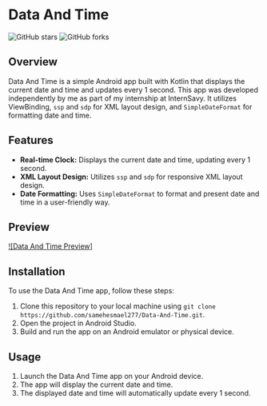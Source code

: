 # Data And Time

![GitHub stars](https://img.shields.io/github/stars/samehesmael277/Data-And-Time?style=flat-square)
![GitHub forks](https://img.shields.io/github/forks/samehesmael277/Data-And-Time?style=flat-square)

## Overview

Data And Time is a simple Android app built with Kotlin that displays the current date and time and updates every 1 second. This app was developed independently by me as part of my internship at InternSavy. It utilizes ViewBinding, `ssp` and `sdp` for XML layout design, and `SimpleDateFormat` for formatting date and time.

## Features

- **Real-time Clock:** Displays the current date and time, updating every 1 second.
- **XML Layout Design:** Utilizes `ssp` and `sdp` for responsive XML layout design.
- **Date Formatting:** Uses `SimpleDateFormat` to format and present date and time in a user-friendly way.

## Preview

[![Data And Time Preview]](https://github.com/samehesmael277/Data-And-Time/assets/91541580/cdae81e0-2184-42ce-a6b8-098ae2761e9a)

## Installation

To use the Data And Time app, follow these steps:

1. Clone this repository to your local machine using `git clone https://github.com/samehesmael277/Data-And-Time.git`.
2. Open the project in Android Studio.
3. Build and run the app on an Android emulator or physical device.

## Usage

1. Launch the Data And Time app on your Android device.
2. The app will display the current date and time.
3. The displayed date and time will automatically update every 1 second.
